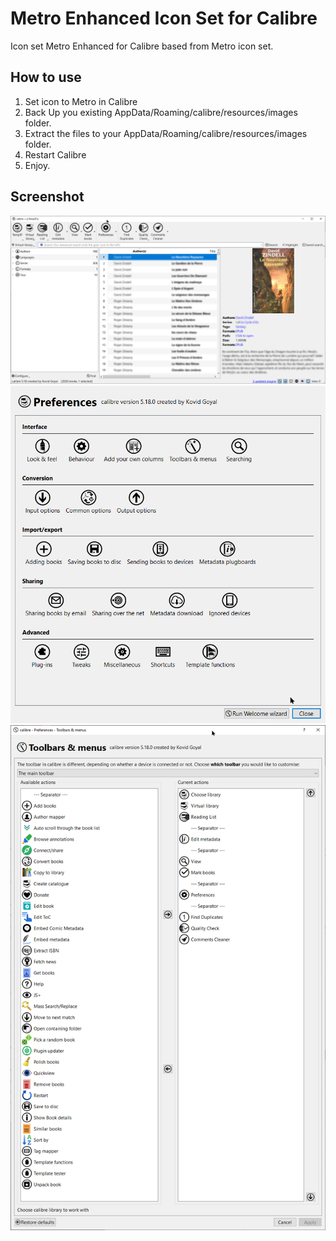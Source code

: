# Metro Enhanced Icon Set for Calibre

Icon set Metro Enhanced for Calibre based from Metro icon set.

## How to use

1. Set icon to Metro in Calibre
2. Back Up you existing AppData/Roaming/calibre/resources/images folder.
3. Extract the files to your AppData/Roaming/calibre/resources/images folder.
4. Restart Calibre
5. Enjoy.

## Screenshot


![image](screenshot/calibre_1.png)
![image](screenshot/calibre_2.png)
![image](screenshot/calibre_3.png)
